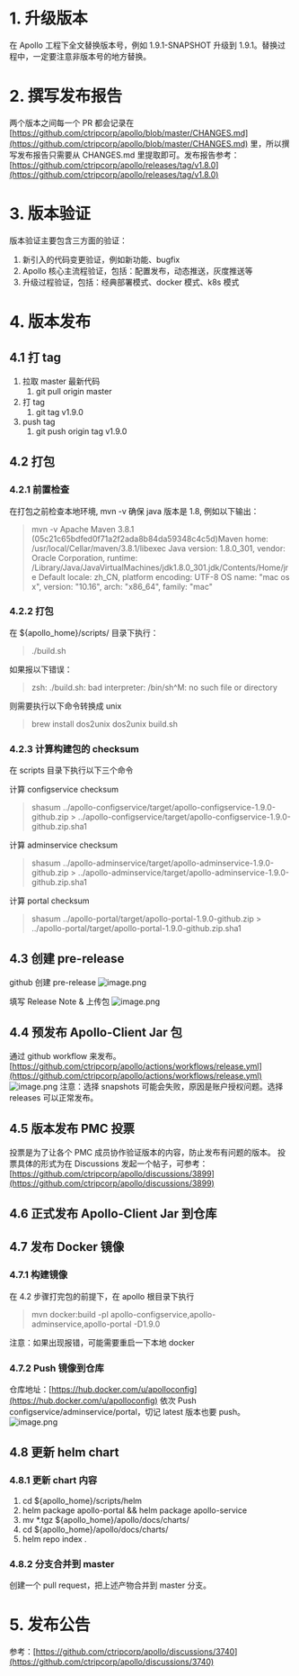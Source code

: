 # 1. 升级版本
在 Apollo 工程下全文替换版本号，例如 1.9.1-SNAPSHOT 升级到 1.9.1。替换过程中，一定要注意非版本号的地方替换。
# 2. 撰写发布报告
两个版本之间每一个 PR 都会记录在 [https://github.com/ctripcorp/apollo/blob/master/CHANGES.md](https://github.com/ctripcorp/apollo/blob/master/CHANGES.md) 里，所以撰写发布报告只需要从 CHANGES.md 里提取即可。发布报告参考：[https://github.com/ctripcorp/apollo/releases/tag/v1.8.0](https://github.com/ctripcorp/apollo/releases/tag/v1.8.0)
​

# 3. 版本验证
版本验证主要包含三方面的验证：

1. 新引入的代码变更验证，例如新功能、bugfix
1. Apollo 核心主流程验证，包括：配置发布，动态推送，灰度推送等
1. 升级过程验证，包括：经典部署模式、docker 模式、k8s 模式



# 4. 版本发布
## 4.1 打 tag

1. 拉取 master 最新代码
   1. git pull origin master  
2. 打 tag
   1. git tag v1.9.0
3. push tag
   1. git push origin tag v1.9.0
## 4.2 打包
### 4.2.1 前置检查
在打包之前检查本地环境, mvn -v 确保 java 版本是 1.8, 例如以下输出：
> mvn -v
> Apache Maven 3.8.1 (05c21c65bdfed0f71a2f2ada8b84da59348c4c5d)Maven home: /usr/local/Cellar/maven/3.8.1/libexec
> Java version: 1.8.0_301, vendor: Oracle Corporation, runtime: /Library/Java/JavaVirtualMachines/jdk1.8.0_301.jdk/Contents/Home/jre
> Default locale: zh_CN, platform encoding: UTF-8
> OS name: "mac os x", version: "10.16", arch: "x86_64", family: "mac"

### 4.2.2 打包
在 ${apollo_home}/scripts/ 目录下执行：
> ./build.sh

如果报以下错误：
> zsh: ./build.sh: bad interpreter: /bin/sh^M: no such file or directory

则需要执行以下命令转换成 unix
> brew install dos2unix
> dos2unix build.sh

### 4.2.3 计算构建包的 checksum
在 scripts 目录下执行以下三个命令
​

计算 configservice checksum
> shasum ../apollo-configservice/target/apollo-configservice-1.9.0-github.zip > ../apollo-configservice/target/apollo-configservice-1.9.0-github.zip.sha1

计算 adminservice checksum
> shasum ../apollo-adminservice/target/apollo-adminservice-1.9.0-github.zip > ../apollo-adminservice/target/apollo-adminservice-1.9.0-github.zip.sha1

计算 portal checksum
> shasum ../apollo-portal/target/apollo-portal-1.9.0-github.zip > ../apollo-portal/target/apollo-portal-1.9.0-github.zip.sha1

## 4.3 创建 pre-release
github 创建 pre-release
![image.png](https://cdn.nlark.com/yuque/0/2021/png/94396/1629015924779-f517e179-2711-4ccb-ab46-1fb69ca2f191.png#clientId=u9690858a-d2d3-4&from=paste&height=641&id=u4161f0d9&margin=%5Bobject%20Object%5D&name=image.png&originHeight=1282&originWidth=3564&originalType=binary&ratio=1&size=258348&status=done&style=none&taskId=ue15b5715-83f8-4ff2-9c6a-285d1c11989&width=1782)




填写 Release Note & 上传包
![image.png](https://cdn.nlark.com/yuque/0/2021/png/94396/1629015996198-eb38be3c-23e2-466e-8a46-51a568cc8f30.png#clientId=u9690858a-d2d3-4&from=paste&height=930&id=ub74daa78&margin=%5Bobject%20Object%5D&name=image.png&originHeight=1860&originWidth=1518&originalType=binary&ratio=1&size=313753&status=done&style=none&taskId=u764c1d49-c82a-417f-8b5d-ca1344d8224&width=759)
## 4.4 预发布 Apollo-Client Jar 包
通过 github workflow 来发布。
[https://github.com/ctripcorp/apollo/actions/workflows/release.yml](https://github.com/ctripcorp/apollo/actions/workflows/release.yml)
![image.png](https://cdn.nlark.com/yuque/0/2021/png/94396/1629106996256-ec68519a-1b22-484e-a1bb-90376528c3a4.png#clientId=u1dee6cad-a507-4&from=paste&height=588&id=ue1658a72&margin=%5Bobject%20Object%5D&name=image.png&originHeight=1176&originWidth=2472&originalType=binary&ratio=1&size=239867&status=done&style=none&taskId=u88feb7a7-66a4-471f-ae8f-91f65eecad4&width=1236)
注意：选择 snapshots 可能会失败，原因是账户授权问题。选择 releases 可以正常发布。
## 4.5 版本发布 PMC 投票
投票是为了让各个 PMC 成员协作验证版本的内容，防止发布有问题的版本。
投票具体的形式为在 Discussions 发起一个帖子，可参考：[https://github.com/ctripcorp/apollo/discussions/3899](https://github.com/ctripcorp/apollo/discussions/3899)
## 4.6 正式发布 Apollo-Client Jar 到仓库


## 4.7 发布 Docker 镜像
### 4.7.1 构建镜像
在 4.2 步骤打完包的前提下，在 apollo 根目录下执行
> mvn docker:build -pl apollo-configservice,apollo-adminservice,apollo-portal -D1.9.0

注意：如果出现报错，可能需要重启一下本地 docker
### 4.7.2 Push 镜像到仓库
仓库地址：[https://hub.docker.com/u/apolloconfig](https://hub.docker.com/u/apolloconfig)
依次 Push configservice/adminservice/portal，切记 latest 版本也要 push。
![image.png](https://cdn.nlark.com/yuque/0/2021/png/94396/1629720378811-2a2f8ec7-e8f9-465b-97d3-1ad5ce461a17.png#clientId=uccccf577-5763-4&from=paste&height=720&id=ud81f423f&margin=%5Bobject%20Object%5D&name=image.png&originHeight=720&originWidth=1270&originalType=binary&ratio=1&size=114623&status=done&style=none&taskId=u4255742c-e782-444b-9ad8-9307b448f91&width=1270)
​

## 4.8 更新 helm chart
### 4.8.1 更新 chart 内容

1. cd ${apollo_home}/scripts/helm
1. helm package apollo-portal && helm package apollo-service
1. mv *.tgz ${apollo_home}/apollo/docs/charts/
1. cd ${apollo_home}/apollo/docs/charts/
1. helm repo index .
### 4.8.2 分支合并到 master
创建一个 pull request，把上述产物合并到 master 分支。
# 5. 发布公告
参考：[https://github.com/ctripcorp/apollo/discussions/3740](https://github.com/ctripcorp/apollo/discussions/3740)


